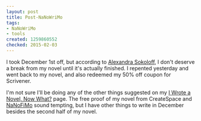 ```yaml
---
layout: post
title: Post-NaNoWriMo
tags:
- NaNoWriMo
- tools
created: 1259860552
checked: 2015-02-03
---
```

I took December 1st off, but according to [Alexandra Sokoloff](http://thedarksalon.blogspot.com/2009/12/nanowrimo-what-next.html), I don't deserve a break from my novel until it's actually finished.  I repented yesterday and went back to my novel, and also redeemed my 50% off coupon for Scrivener.

I'm not sure I'll be doing any of the other things suggested on my [I Wrote a Novel, Now What?](https://web.archive.org/web/20100306025449/http://www.nanowrimo.org/nowwhat) page.  The free proof of my novel from CreateSpace and [NaNoFiMo](http://nanofimo.net) sound tempting, but I have other things to write in December besides the second half of my novel.
